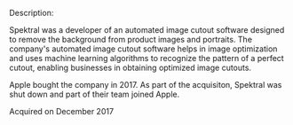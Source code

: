Description:

Spektral was a developer of an automated image cutout software designed to remove the background from product images and portraits. The company's automated image cutout software helps in image optimization and uses machine learning algorithms to recognize the pattern of a perfect cutout, enabling businesses in obtaining optimized image cutouts.

Apple bought the company in 2017. As part of the acquisiton, Spektral was shut down and part of their team joined Apple. 

Acquired on December 2017